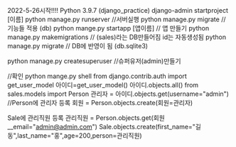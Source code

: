 2022-5-26시작!!!!
Python 3.9.7 (django_practice)
django-admin startproject [이름] 
python manage.py runserver  //서버실행
python manage.py migrate  //기능들 적용 (db)
python mange.py startapp [앱이름] // 앱 만들기
python manage.py makemigrations // (sales)라는 DB만들어짐 id는 자동생성됨
python manage.py migrate // DB에 반영이 됨 (db.sqlite3)

python manage.py createsuperuser //슈퍼유저(admin)만들기

//확인
python mange.py shell
from django.contrib.auth import get_user_model
아이디=get_user_model()
아이디.objects.all()
from sales.models import Person
관리자 = 아이디.objects.get(username="admin")
//Person에 관리자 등록
회원 = Person.objects.create(회원=관리자)

Sale에 관리직원 등록
관리직원 = Person.objects.get(회원__email="admin@admin.com")
Sale.objects.create(first_name="길동",last_name="홍",age=200,person=관리직원)

